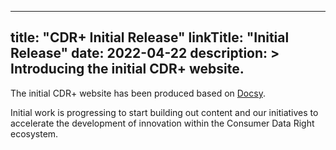 
---
title: "CDR+ Initial Release"
linkTitle: "Initial Release"
date: 2022-04-22
description: >
  Introducing the initial CDR+ website.
---

The initial CDR+ website has been produced based on [Docsy](https://www.docsy.dev/).

Initial work is progressing to start building out content and our initiatives to accelerate the development of innovation within the Consumer Data Right ecosystem.
